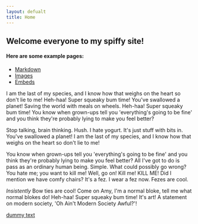 ```yaml
---
layout: defualt
title: Home
---
```


## Welcome everyone to my spiffy site!


#### Here are some example pages:

- [Markdown](02-markdown-examples)
- [Images](03-images-examples)
- [Embeds](04-embeds-examples)

I am the last of my species, and I know how that weighs on the heart so don't lie to me!
Heh-haa! Super squeaky bum time! You've swallowed a planet! Saving the world with meals on wheels. Heh-haa! Super squeaky bum time! You know when grown-ups tell you 'everything's going to be fine' and you think they're probably lying to make you feel better?

Stop talking, brain thinking. Hush. I hate yogurt. It's just stuff with bits in. You've swallowed a planet! I am the last of my species, and I know how that weighs on the heart so don't lie to me!

You know when grown-ups tell you 'everything's going to be fine' and you think they're probably lying to make you feel better?
All I've got to do is pass as an ordinary human being. Simple. What could possibly go wrong? You hate me; you want to kill me! Well, go on! Kill me! KILL ME! Did I mention we have comfy chairs? It's a fez. I wear a fez now. Fezes are cool.

*Insistently* Bow ties are cool! Come on Amy, I'm a normal bloke, tell me what normal blokes do!
Heh-haa! Super squeaky bum time!
It's art! A statement on modern society, 'Oh Ain't Modern Society Awful?'!

[dummy text](http://fillerama.io/)
